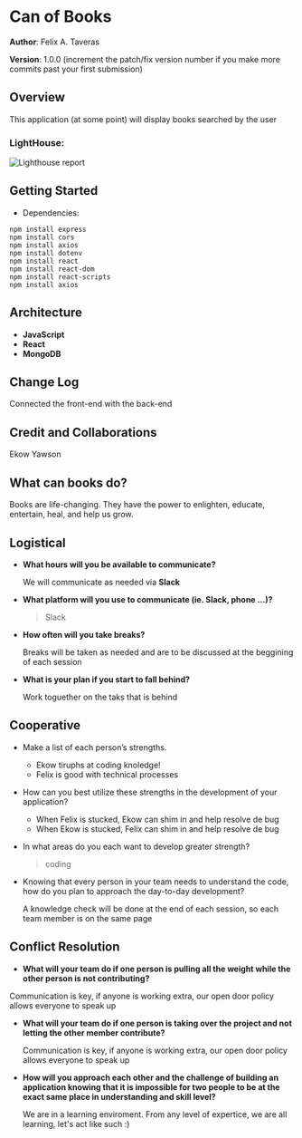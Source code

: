 # Can of Books

**Author**: Felix A. Taveras

**Version**: 1.0.0 (increment the patch/fix version number if you make more commits past your first submission)

## Overview

This application (at some point) will display books searched by the user


### LightHouse:

![Lighthouse report](/can-of-books-front-end/src/img/lighthouse.png)

## Getting Started

* Dependencies:
```
npm install express
npm install cors
npm install axios
npm install dotenv
npm install react
npm install react-dom
npm install react-scripts
npm install axios
```


## Architecture

* __JavaScript__
* __React__
* __MongoDB__


## Change Log

Connected the front-end with the back-end

## Credit and Collaborations

Ekow Yawson

## What can books do?

Books are life-changing. They have the power to enlighten, educate, entertain, heal, and help us grow.

## Logistical

* __What hours will you be available to communicate?__

    We will communicate as needed via __Slack__

* __What platform will you use to communicate (ie. Slack, phone …)?__
        
     > Slack

* __How often will you take breaks?__

    Breaks will be taken as needed and are to be discussed at the beggining of each session
    
* __What is your plan if you start to fall behind?__
    
    Work toguether on the taks that is behind

## Cooperative

* Make a list of each person’s strengths.

    - Ekow tiruphs at coding knoledge!
    - Felix is good with technical processes

* How can you best utilize these strengths in the development of your application?

    - When Felix is stucked, Ekow can shim in and help resolve de bug
    - When Ekow is stucked, Felix can shim in and help resolve de bug

* In what areas do you each want to develop greater strength?
    
    > coding

* Knowing that every person in your team needs to understand the code, how do you plan to approach the day-to-day development?

    A knowledge check will be done at the end of each session, so each team member is on the same page

## Conflict Resolution


* __What will your team do if one person is pulling all the weight while the other person is not contributing?__

 Communication is key, if anyone is working extra, our open door policy allows everyone to speak up
  

* __What will your team do if one person is taking over the project and not letting the other member contribute?__

   Communication is key, if anyone is working extra, our open door policy allows everyone to speak up

* __How will you approach each other and the challenge of building an application knowing that it is impossible for two people to be at the exact same place in understanding and skill level?__

    We are in a learning enviroment. From any level of expertice, we are all learning, let's act like such  :)
